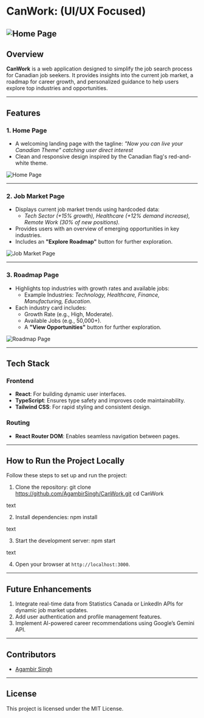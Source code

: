 # **CanWork: (UI/UX Focused)**
![Home Page](https://media.licdn.com/dms/image/v2/D4E22AQE2uFcBTiHBeA/feedshare-shrink_2048_1536/B4EZaMcrwbHEAs-/0/1746113052577?e=1759363200&v=beta&t=3qi99-9yTaMV_HSWDxX8DqlPxFEg04dr94Hrepe5ihY)
---

## **Overview**

**CanWork** is a web application designed to simplify the job search process for Canadian job seekers. It provides insights into the current job market, a roadmap for career growth, and personalized guidance to help users explore top industries and opportunities.

---

## **Features**

### **1. Home Page**
- A welcoming landing page with the tagline: *"Now you can live your Canadian Theme" catching user direct interest*
- Clean and responsive design inspired by the Canadian flag's red-and-white theme.

![Home Page](https://media.licdn.com/dms/image/v2/D4E22AQE2uFcBTiHBeA/feedshare-shrink_2048_1536/B4EZaMcrwbHEAs-/0/1746113052577?e=1759363200&v=beta&t=3qi99-9yTaMV_HSWDxX8DqlPxFEg04dr94Hrepe5ihY)

---

### **2. Job Market Page**
- Displays current job market trends using hardcoded data:
  - *Tech Sector (+15% growth), Healthcare (+12% demand increase), Remote Work (30% of new positions).*
- Provides users with an overview of emerging opportunities in key industries.
- Includes an **"Explore Roadmap"** button for further exploration.

![Job Market Page](https://pplx-res.cloudinary.com/image/upload/v1740305764/user_uploads/KYGJLkmvTzahKNb/Screenshot-2025-02-23-051506.jpg)

---

### **3. Roadmap Page**
- Highlights top industries with growth rates and available jobs:
  - Example Industries: *Technology, Healthcare, Finance, Manufacturing, Education.*
- Each industry card includes:
  - Growth Rate (e.g., High, Moderate).
  - Available Jobs (e.g., 50,000+).
  - A **"View Opportunities"** button for further exploration.

![Roadmap Page](https://pplx-res.cloudinary.com/image/upload/v1740305739/user_uploads/qcYYrQOKfgsiLRQ/image_2025-02-23_051538106.jpg)

---

## **Tech Stack**

### **Frontend**
- **React**: For building dynamic user interfaces.
- **TypeScript**: Ensures type safety and improves code maintainability.
- **Tailwind CSS**: For rapid styling and consistent design.

### **Routing**
- **React Router DOM**: Enables seamless navigation between pages.

---

## **How to Run the Project Locally**

Follow these steps to set up and run the project:

1. Clone the repository:
git clone https://github.com/AgambirSingh/CanWork.git
cd CanWork

text

2. Install dependencies:
npm install

text

3. Start the development server:
npm start

text

4. Open your browser at `http://localhost:3000`.

---

## **Future Enhancements**

1. Integrate real-time data from Statistics Canada or LinkedIn APIs for dynamic job market updates.
2. Add user authentication and profile management features.
3. Implement AI-powered career recommendations using Google’s Gemini API.

---

## **Contributors**
- [Agambir Singh](https://github.com/AgambirSingh)

---

## **License**
This project is licensed under the MIT License.
